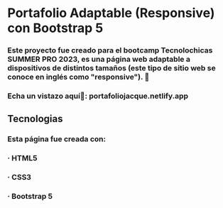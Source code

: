 # Portafolio Adaptable  (Responsive) con Bootstrap 5
### Este proyecto  fue creado para el bootcamp Tecnolochicas SUMMER PRO 2023, es una página web adaptable a dispositivos de distintos tamaños (este tipo de sitio web se conoce en inglés como "responsive"). 📲

### Echa un vistazo aquí👀: portafoliojacque.netlify.app

## Tecnologias 
### Esta página fue creada con: 
### · HTML5
### · CSS3
### · Bootstrap 5

